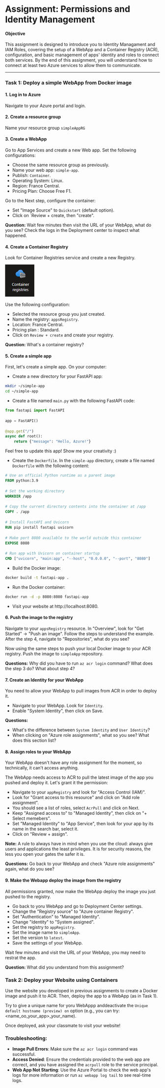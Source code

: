 # Assignment: Permissions and Identity Management

#### **Objective**
This assignment is designed to introduce you to Identity Managament and IAM Roles, covering the setup of a WebApp and a Container Registry (ACR), configuration, and basic management of apps' identity and roles to connect both services. By the end of this assignment, you will understand how to connect at least two Azure services to allow them to communicate.

---

### **Task 1: Deploy a simple WebApp from Docker image**

#### 1. **Log in to Azure**
Navigate to your Azure portal and login.

#### 2. **Create a resource group**
Name your resource group `simpleAppRG`

#### 3. **Create a WebApp**

Go to App Services and create a new Web app. Set the following configurations:

* Choose the same resource group as previously.
* Name your web app: `simple-app`.
* Publish: ``Container``.
* Operating System: Linux.
* Region: France Central.
* Pricing Plan: Choose Free F1.

Go to the Next step, configure the container:
* Set "Image Source" to `Quickstart` (default option).
* Click on `Review + create, then "create".

**Question:** Wait few minutes then visit the URL of your WebApp, what do you see? Check the logs in the Deployment center to inspect what happened.


#### 4. **Create a Container Registry**
Look for Container Registries service and create a new Registry.

![alt text](image.png)

Use the following configuration:

* Selected the resource group you just created.
* Name the registry: `appsRegistry`.
* Location: France Central.
* Pricing plan : Standard.
* Click on `Review + create` and create your registry.

**Question:** What's a container registry?

#### 5. **Create a simple app**

First, let's create a simple app. On your computer:

* Create a new directory for your FastAPI app:
```bash
mkdir ~/simple-app
cd ~/simple-app
```
* Create a file named `main.py` with the following FastAPI code:
```python
from fastapi import FastAPI

app = FastAPI()

@app.get("/")
async def root():
    return {"message": "Hello, Azure!"}
```
Feel free to update this app! Show me your creativity :) 

* Create the ``Dockerfile``. In the `simple-app` directory, create a file named `Dockerfile` with the following content:
```Dockerfile
# Use an official Python runtime as a parent image
FROM python:3.9

# Set the working directory
WORKDIR /app

# Copy the current directory contents into the container at /app
COPY . /app

# Install FastAPI and Uvicorn
RUN pip install fastapi uvicorn

# Make port 8080 available to the world outside this container
EXPOSE 8080

# Run app with Uvicorn on container startup
CMD ["uvicorn", "main:app", "--host", "0.0.0.0", "--port", "8080"]
```
* Build the Docker image:
```bash
docker build -t fastapi-app .
```
* Run the Docker container:
```bash
docker run -d -p 8080:8080 fastapi-app
```
* Visit your website at http://localhost:8080.

#### 6. **Push the image to the registry**

Navigate to your ``appsRegistry`` resource. In "Overview", look for "Get Started" -> "Push an image".
Follow the steps to understand the example. After the step 4, navigate to "Repositories", what do you see?

Now using the same steps to push your local Docker image to your ACR registry. Push the image to `simpleApp` repository.

**Questions:** Why did you have to run `az acr login` command? What does the step 3 do? What about step 4?


#### 7. **Create an Identity for your WebApp**
You need to allow your WebApp to pull images from ACR in order to deploy it.

* Navigate to your WebApp. Look for ``Identity``.
* Enable "System Identity", then click on Save. 

**Questions:** 
* What's the difference between ``System Identity`` and ``User Identity``?
* When clicking on "Azure role assignments", what so you see? What does this section list?

#### 8. **Assign roles to your WebApp**
Your WebApp doesn't have any role assignment for the moment, so technically, it can't access anything.

The WebApp needs access to ACR to pull the latest image of the app you pushed and deploy it. Let's grant it the permission:

* Navigate to your ``appRegistry`` and look for "Access Control (IAM)".
* Look for "Grant access to this resource" and click on "Add role assignment".
* You should see a list of roles, select ``AcrPull`` and click on Next.
* Keep "Assigned access to" to "Managed Identity", then click on "+ Select memebers".
* Set "Managed Identity" to "App Service", then look for your app by its name in the search bar, select it.
* Click on "Review + assign".

**Note:** A rule to always have in mind when you use the cloud: always give users and applications the least privileges. It is for security reasons, the less you open your gates the safer it is.

**Questions:** Go back to your WebApp and check "Azure role assignments" again, what do you see?


#### 9. **Make the Webapp deploy the image from the registry**

All permissions granted, now make the WebApp deploy the image you just pushed to the registry.

* Go back to yoru WebApp and go to Deployment Center settings.
* Change the "Registry source" to "Azure container Registry".
* Set "Authentication" to "Managed Identity".
* Change "Identity" to "System assigned".
* Set the registry to `appRegistry`.
* Set the image name to `simpleApp`.
* Set the version to `latest`.
* Save the settings of your WebApp.

Wait few minutes and visit the URL of your WebApp, you may need to restrat the app.

**Question:** What did you understand from this assignment?


### **Task 2: Deploy your Website using Containers**

Use the website you developed in previous assignments to create a Docker image and push it to ACR. Then, deploy the app to a WebApp (as in Task 1). 

Try to give a unique name for yoru WebAppp anddeactivate the `Unique default hostname (preview) on` option (e.g., you can try: <name_oo_your_app>_your_name).  

Once deployed, ask your classmate to visit your website!



### Troubleshooting:
- **Image Pull Errors**: Make sure the `az acr login` command was successful.
- **Access Denied**: Ensure the credentials provided to the web app are correct, and you have assigned the `acrpull` role to the service principal.
- **Web App Not Starting**: Use the Azure Portal to check the web app's logs for more information or run `az webapp log tail` to see real-time logs.


<!-- 
### **Task 3: Deploy a simple WebApp with CLI**

#### 1. **Login into Azure**
Open a terminal and log in into your Azure account.

#### 2. **Connect to your ACR**
First, log in to your ACR to ensure you have the right access:
```bash
az acr login --name <ACR_NAME>
```
Replace `<ACR_NAME>` with the name of your Azure Container Registry.

#### 3. **Create a Resource Group (if not created)**
You need a resource group to hold the web app:
```bash
az group create --name <RESOURCE_GROUP_NAME> --location <LOCATION>
```
Replace `<RESOURCE_GROUP_NAME>` with your desired resource group name (e.g., `myResourceGroup`), and `<LOCATION>` with the Azure region (e.g., `eastus`).

#### 4. **Create an Azure App Service Plan**
An App Service Plan defines the region, scale, and pricing tier for the web app:
```bash
az appservice plan create --name <APP_SERVICE_PLAN_NAME> --resource-group <RESOURCE_GROUP_NAME> --sku B1 --is-linux
```
- `<APP_SERVICE_PLAN_NAME>`: Name for the App Service Plan.
- `--sku B1`: The pricing tier. You can adjust this based on your needs (e.g., F1 for free tier).
- `--is-linux`: Specifies that you are using a Linux-based environment.

#### 5. **Create a Web App using the Docker Image**
Now, create a web app that will use the Docker image stored in your ACR:
```bash
az webapp create --resource-group <RESOURCE_GROUP_NAME> --plan <APP_SERVICE_PLAN_NAME> --name <WEB_APP_NAME> --deployment-container-image-name <ACR_NAME>.azurecr.io/<IMAGE_NAME>:<TAG>
```
- `<WEB_APP_NAME>`: Unique name for your web app (e.g., `mywebapp123`).
- `<IMAGE_NAME>`: Name of your Docker image.
- `<TAG>`: Image tag (e.g., `latest`).

#### 6. **Configure Web App to Authenticate with ACR**
If your ACR is private (which is usually the case), you need to provide your web app with permission to pull the image from ACR:

a) **Create a Service Principal** and grant it access to your ACR:
```bash
az ad sp create-for-rbac --name http://<WEB_APP_NAME> --scopes $(az acr show --name <ACR_NAME> --query id --output tsv) --role acrpull --sdk-auth
```
This command returns a JSON object. Save this JSON as you might need it for troubleshooting or later steps.

b) **Configure the Web App** to use ACR credentials:
```bash
az webapp config container set --name <WEB_APP_NAME> --resource-group <RESOURCE_GROUP_NAME> --docker-custom-image-name <ACR_NAME>.azurecr.io/<IMAGE_NAME>:<TAG> --docker-registry-server-url https://<ACR_NAME>.azurecr.io --docker-registry-server-user <CLIENT_ID> --docker-registry-server-password <CLIENT_SECRET>
```
- `<CLIENT_ID>` and `<CLIENT_SECRET>` are from the JSON response you got from the previous step.

#### 7. **Set Environment Variables (Optional)**
If your web app requires any environment variables, set them using:
```bash
az webapp config appsettings set --resource-group <RESOURCE_GROUP_NAME> --name <WEB_APP_NAME> --settings ENV_VAR1=value1 ENV_VAR2=value2
```

#### 8. **Verify Deployment**
To verify that your app is running, you can browse to:
```
https://<WEB_APP_NAME>.azurewebsites.net
```

#### 9. **Monitor Logs (Optional)**
To view the logs from your running web app:
```bash
az webapp log tail --name <WEB_APP_NAME> --resource-group <RESOURCE_GROUP_NAME>
```

### Additional Tips:
- If you need Continuous Deployment from ACR to your web app, you can set it up using the Azure Portal or Azure CLI.
- You can scale the web app by modifying the App Service Plan settings.

### Troubleshooting:
- **Image Pull Errors**: Make sure the `az acr login` command was successful and the service principal has the correct permissions.
- **Access Denied**: Ensure the credentials provided to the web app are correct, and you have assigned the `acrpull` role to the service principal.
- **Web App Not Starting**: Use the Azure Portal to check the web app's logs for more information or run `az webapp log tail` to see real-time logs.

Let me know if you need help with any specific part! -->